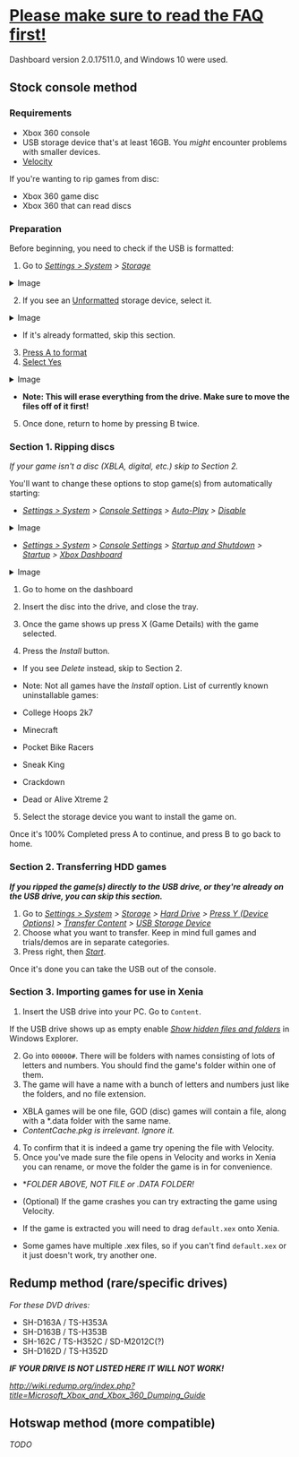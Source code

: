 # **[Please make sure to read the FAQ first!](../wiki/FAQ)**



Dashboard version 2.0.17511.0, and Windows 10 were used.

## Stock console method

### Requirements

* Xbox 360 console
* USB storage device that's at least 16GB. You *might* encounter problems with smaller devices.
* [Velocity](https://github.com/Gualdimar/Velocity/releases)

If you're wanting to rip games from disc:

* Xbox 360 game disc
* Xbox 360 that can read discs

### Preparation

Before beginning, you need to check if the USB is formatted:

1. Go to *[Settings > System](https://i.imgur.com/xcCn6fM.png) > [Storage](https://i.imgur.com/No4y9xi.png)*
<details> 
<summary>Image</summary>

Settings > System:
![](https://i.imgur.com/xcCn6fM.png)

Storage:
![](https://i.imgur.com/No4y9xi.png) 

</details>

2. If you see an [Unformatted](https://i.imgur.com/Jex2sln.png) storage device, select it.

<details> 
<summary>Image</summary>

Unformatted
![](https://i.imgur.com/Jex2sln.png) 

</details>


* If it's already formatted, skip this section.

3. [Press A to format](https://i.imgur.com/tIW9spr.png)
4. [Select Yes](https://i.imgur.com/rKvf04S.png)

<details> 
<summary>Image</summary>

Press A to format:
![](https://i.imgur.com/tIW9spr.png) 

Select Yes:
![](https://i.imgur.com/rKvf04S.png) 

</details>

* **Note: This will erase everything from the drive. Make sure to move the files off of it first!**

5. Once done, return to home by pressing B twice.


### Section 1. Ripping discs

*If your game isn't a disc (XBLA, digital, etc.) skip to Section 2.*

You'll want to change these options to stop game(s) from automatically starting: 

* *[Settings > System](https://i.imgur.com/xcCn6fM.png) > [Console Settings](https://i.imgur.com/FStw2Y7.png) > [Auto-Play](https://i.imgur.com/r4lLczk.png) > [Disable](https://i.imgur.com/V5oEdQl.png)*

<details> 
<summary>Image</summary>

Settings > System:
![](https://i.imgur.com/xcCn6fM.png) 

Console Settings:
![](https://i.imgur.com/FStw2Y7.png) 

Auto-Play:
![](https://i.imgur.com/r4lLczk.png) 

Disable:
![](https://i.imgur.com/V5oEdQl.png)

</details>

* *[Settings > System](https://i.imgur.com/xcCn6fM.png) > [Console Settings](https://i.imgur.com/FStw2Y7.png) > [Startup and Shutdown](https://i.imgur.com/DgblBFS.png) > [Startup](https://i.imgur.com/GJpqOrH.png) > [Xbox Dashboard](https://i.imgur.com/H4ffGAV.png)*


<details> 
<summary>Image</summary>

Settings > System:
![](https://i.imgur.com/xcCn6fM.png) 

Console Settings:
![](https://i.imgur.com/FStw2Y7.png) 

Startup and Shutdown:
![](https://i.imgur.com/DgblBFS.png) 

Startup:
![](https://i.imgur.com/GJpqOrH.png)

Xbox Dashboard:
![](https://i.imgur.com/H4ffGAV.png)

</details>

1. Go to home on the dashboard
2. Insert the disc into the drive, and close the tray.
3. Once the game shows up press X (Game Details) with the game selected.

4. Press the *Install* button.

* If you see *Delete* instead, skip to Section 2.

 * Note: Not all games have the *Install* option. List of currently known uninstallable games:

* College Hoops 2k7
* Minecraft
* Pocket Bike Racers
* Sneak King
* Crackdown
* Dead or Alive Xtreme 2

5. Select the storage device you want to install the game on.

Once it's 100% Completed press A to continue, and press B to go back to home.

### Section 2. Transferring HDD games

***If you ripped the game(s) directly to the USB drive, or they're already on the USB drive, you can skip this section.***

1. Go to *[Settings > System](https://i.imgur.com/xcCn6fM.png) > [Storage](https://i.imgur.com/No4y9xi.png) > [Hard Drive](https://i.imgur.com/8EB0EFr.png) > [Press Y (Device Options)](https://i.imgur.com/rRaoeAR.png) > [Transfer Content](https://i.imgur.com/wdvYqDR.png) > [USB Storage Device](https://i.imgur.com/6FVly57.png)*
4. Choose what you want to transfer. Keep in mind full games and trials/demos are in separate categories.
5. Press right, then *[Start](https://i.imgur.com/Gpb5Zya.png)*.

Once it's done you can take the USB out of the console.

### Section 3. Importing games for use in Xenia

1. Insert the USB drive into your PC. Go to `Content`.

If the USB drive shows up as empty enable *[Show hidden files and folders](https://support.microsoft.com/en-us/help/14201/windows-show-hidden-files)* in Windows Explorer.

2. Go into `00000#`. There will be folders with names consisting of lots of letters and numbers. You should find the game's folder within one of them.
3. The game will have a name with a bunch of letters and numbers just like the folders, and no file extension.

* XBLA games will be one file, GOD (disc) games will contain a file, along with a *.data folder with the same name.
* *ContentCache.pkg is irrelevant. Ignore it.*

 4. To confirm that it is indeed a game try opening the file with Velocity.
 5. Once you've made sure the file opens in Velocity and works in Xenia you can rename, or move the folder the game is in for convenience.

* **FOLDER ABOVE, NOT FILE or *.DATA FOLDER!**

* (Optional) If the game crashes you can try extracting the game using Velocity.
 * If the game is extracted you will need to drag `default.xex` onto Xenia.
 * Some games have multiple .xex files, so if you can't find `default.xex` or it just doesn't work, try another one.


## Redump method (rare/specific drives)

*For these DVD drives:*

* SH-D163A / TS-H353A
* SH-D163B / TS-H353B
* SH-162C / TS-H352C / SD-M2012C(?)
* SH-D162D / TS-H352D

***IF YOUR DRIVE IS NOT LISTED HERE IT WILL NOT WORK!***

*http://wiki.redump.org/index.php?title=Microsoft_Xbox_and_Xbox_360_Dumping_Guide*

## Hotswap method (more compatible)

*TODO*